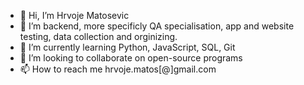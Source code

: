 - 👋 Hi, I’m Hrvoje Matosevic
- 👀 I’m backend, more specificly QA specialisation, app and website testing, data collection and orginizing.
- 🌱 I’m currently learning Python, JavaScript, SQL, Git
- 💞️ I’m looking to collaborate on open-source programs
- 📫 How to reach me hrvoje.matos[@]gmail.com

<!---
print("Hellow World, nice to meet you")
--->
